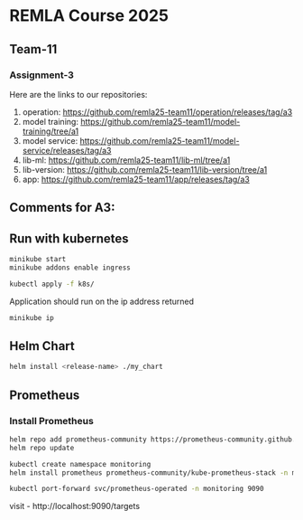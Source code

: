 # REMLA Course 2025  
## Team-11 
### Assignment-3  

Here are the links to our repositories:

1. operation: https://github.com/remla25-team11/operation/releases/tag/a3 
2. model training: https://github.com/remla25-team11/model-training/tree/a1
3. model service: https://github.com/remla25-team11/model-service/releases/tag/a3
4. lib-ml: https://github.com/remla25-team11/lib-ml/tree/a1
5. lib-version: https://github.com/remla25-team11/lib-version/tree/a1
6. app: https://github.com/remla25-team11/app/releases/tag/a3

## Comments for A3: 

## Run with kubernetes

```bash
minikube start
minikube addons enable ingress
```
```bash
kubectl apply -f k8s/
```
Application should run on the ip address returned
```bash
minikube ip 
```


## Helm Chart
```bash
helm install <release-name> ./my_chart
```

## Prometheus 

### Install Prometheus

```bash
helm repo add prometheus-community https://prometheus-community.github.io/helm-charts
helm repo update

kubectl create namespace monitoring
helm install prometheus prometheus-community/kube-prometheus-stack -n monitoring
```

```bash
kubectl port-forward svc/prometheus-operated -n monitoring 9090
```

visit - http://localhost:9090/targets
